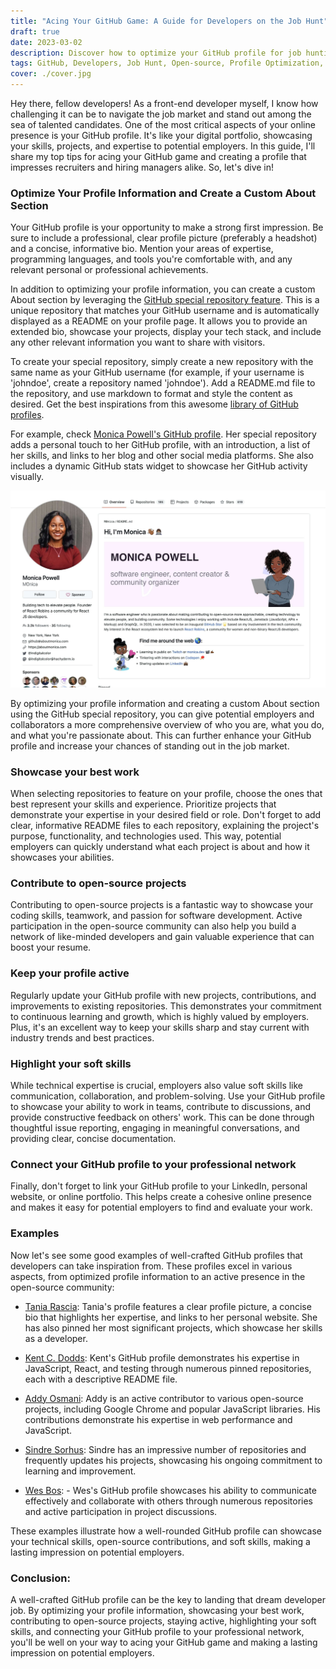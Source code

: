 ```yaml
---
title: "Acing Your GitHub Game: A Guide for Developers on the Job Hunt"
draft: true
date: 2023-03-02
description: Discover how to optimize your GitHub profile for job hunting success with this comprehensive guide. Learn the best practices for showcasing your work, contributing to open-source projects, and highlighting your skills to impress potential employers.
tags: GitHub, Developers, Job Hunt, Open-source, Profile Optimization, Software Development, Programming, Coding, Repositories, Career Advice, Technical Skills, Soft Skills, README, Networking, Portfolio
cover: ./cover.jpg
---
```


Hey there, fellow developers! As a front-end developer myself, I know how challenging it can be to navigate the job market and stand out among the sea of talented candidates. One of the most critical aspects of your online presence is your GitHub profile. It's like your digital portfolio, showcasing your skills, projects, and expertise to potential employers. In this guide, I'll share my top tips for acing your GitHub game and creating a profile that impresses recruiters and hiring managers alike. So, let's dive in!

### Optimize Your Profile Information and Create a Custom About Section

Your GitHub profile is your opportunity to make a strong first impression. Be sure to include a professional, clear profile picture (preferably a headshot) and a concise, informative bio. Mention your areas of expertise, programming languages, and tools you're comfortable with, and any relevant personal or professional achievements.

In addition to optimizing your profile information, you can create a custom About section by leveraging the [GitHub special repository feature](https://docs.github.com/en/account-and-profile/setting-up-and-managing-your-github-profile/customizing-your-profile/managing-your-profile-readme). This is a unique repository that matches your GitHub username and is automatically displayed as a README on your profile page. It allows you to provide an extended bio, showcase your projects, display your tech stack, and include any other relevant information you want to share with visitors.

To create your special repository, simply create a new repository with the same name as your GitHub username (for example, if your username is 'johndoe', create a repository named 'johndoe'). Add a README.md file to the repository, and use markdown to format and style the content as desired. Get the best inspirations from this awesome [library of GitHub profiles](https://zzetao.github.io/awesome-github-profile/).

For example, check [Monica Powell's GitHub profile](https://github.com/M0nica). Her special repository adds a personal touch to her GitHub profile, with an introduction, a list of her skills, and links to her blog and other social media platforms. She also includes a dynamic GitHub stats widget to showcase her GitHub activity visually.

![Monica Powell's GitHub profile](./monica.jpg)

By optimizing your profile information and creating a custom About section using the GitHub special repository, you can give potential employers and collaborators a more comprehensive overview of who you are, what you do, and what you're passionate about. This can further enhance your GitHub profile and increase your chances of standing out in the job market.

### Showcase your best work

When selecting repositories to feature on your profile, choose the ones that best represent your skills and experience. Prioritize projects that demonstrate your expertise in your desired field or role. Don't forget to add clear, informative README files to each repository, explaining the project's purpose, functionality, and technologies used. This way, potential employers can quickly understand what each project is about and how it showcases your abilities.

### Contribute to open-source projects

Contributing to open-source projects is a fantastic way to showcase your coding skills, teamwork, and passion for software development. Active participation in the open-source community can also help you build a network of like-minded developers and gain valuable experience that can boost your resume.

### Keep your profile active

Regularly update your GitHub profile with new projects, contributions, and improvements to existing repositories. This demonstrates your commitment to continuous learning and growth, which is highly valued by employers. Plus, it's an excellent way to keep your skills sharp and stay current with industry trends and best practices.

### Highlight your soft skills

While technical expertise is crucial, employers also value soft skills like communication, collaboration, and problem-solving. Use your GitHub profile to showcase your ability to work in teams, contribute to discussions, and provide constructive feedback on others' work. This can be done through thoughtful issue reporting, engaging in meaningful conversations, and providing clear, concise documentation.

### Connect your GitHub profile to your professional network

Finally, don't forget to link your GitHub profile to your LinkedIn, personal website, or online portfolio. This helps create a cohesive online presence and makes it easy for potential employers to find and evaluate your work.

### Examples

Now let's see some good examples of well-crafted GitHub profiles that developers can take inspiration from. These profiles excel in various aspects, from optimized profile information to an active presence in the open-source community:

- [Tania Rascia](https://github.com/taniarascia): Tania's profile features a clear profile picture, a concise bio that highlights her expertise, and links to her personal website. She has also pinned her most significant projects, which showcase her skills as a developer.

- [Kent C. Dodds](https://github.com/kentcdodds): Kent's GitHub profile demonstrates his expertise in JavaScript, React, and testing through numerous pinned repositories, each with a descriptive README file.

- [Addy Osmani](https://github.com/addyosmani): Addy is an active contributor to various open-source projects, including Google Chrome and popular JavaScript libraries. His contributions demonstrate his expertise in web performance and JavaScript.

- [Sindre Sorhus](https://github.com/sindresorhus): Sindre has an impressive number of repositories and frequently updates his projects, showcasing his ongoing commitment to learning and improvement.

- [Wes Bos](https://github.com/wesbos): - Wes's GitHub profile showcases his ability to communicate effectively and collaborate with others through numerous repositories and active participation in project discussions.

These examples illustrate how a well-rounded GitHub profile can showcase your technical skills, open-source contributions, and soft skills, making a lasting impression on potential employers.

### Conclusion:

A well-crafted GitHub profile can be the key to landing that dream developer job. By optimizing your profile information, showcasing your best work, contributing to open-source projects, staying active, highlighting your soft skills, and connecting your GitHub profile to your professional network, you'll be well on your way to acing your GitHub game and making a lasting impression on potential employers.
